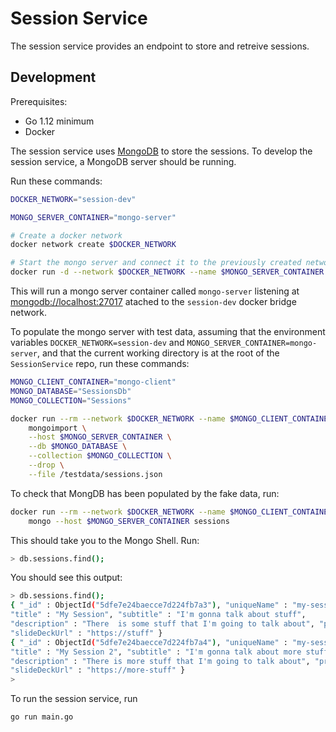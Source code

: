 # Session Service

The session service provides an endpoint to store and retreive sessions.

## Development

Prerequisites:

* Go 1.12 minimum
* Docker

The session service uses [MongoDB](https://www.mongodb.com) to store
the sessions. To develop the session service, a MongoDB server should be
running.

Run these commands:

```sh
DOCKER_NETWORK="session-dev"

MONGO_SERVER_CONTAINER="mongo-server"

# Create a docker network
docker network create $DOCKER_NETWORK

# Start the mongo server and connect it to the previously created network and open on port 27017 on host
docker run -d --network $DOCKER_NETWORK --name $MONGO_SERVER_CONTAINER -p 27017:27017 mongo
```

This will run a mongo server container called `mongo-server` listening at [mongodb://localhost:27017](mongodb://localhost:27017)
atached to the `session-dev` docker bridge network.

To populate the mongo server with test data, assuming that the environment
variables `DOCKER_NETWORK=session-dev` and `MONGO_SERVER_CONTAINER=mongo-server`,
and that the current working directory is at the root of the `SessionService` repo,
run these commands:

```sh
MONGO_CLIENT_CONTAINER="mongo-client"
MONGO_DATABASE="SessionsDb"
MONGO_COLLECTION="Sessions"

docker run --rm --network $DOCKER_NETWORK --name $MONGO_CLIENT_CONTAINER -v `pwd`/testdata:/testdata mongo \
    mongoimport \
    --host $MONGO_SERVER_CONTAINER \
    --db $MONGO_DATABASE \
    --collection $MONGO_COLLECTION \
    --drop \
    --file /testdata/sessions.json
```

To check that MongDB has been populated by the fake data, run:

```sh
docker run --rm --network $DOCKER_NETWORK --name $MONGO_CLIENT_CONTAINER -it mongo \
    mongo --host $MONGO_SERVER_CONTAINER sessions
```

This should take you to the Mongo Shell. Run:

```sh
> db.sessions.find();
```

You should see this output:

```sh
> db.sessions.find();
{ "_id" : ObjectId("5dfe7e24baecce7d224fb7a3"), "uniqueName" : "my-session",
"title" : "My Session", "subtitle" : "I'm gonna talk about stuff",
"description" : "There  is some stuff that I'm going to talk about", "presenterId" : "me123",
"slideDeckUrl" : "https://stuff" }
{ "_id" : ObjectId("5dfe7e24baecce7d224fb7a4"), "uniqueName" : "my-session-2",
"title" : "My Session 2", "subtitle" : "I'm gonna talk about more stuff",
"description" : "There is more stuff that I'm going to talk about", "presenterId" : "me123",
"slideDeckUrl" : "https://more-stuff" }
>
```

To run the session service, run

```sh
go run main.go
```

